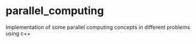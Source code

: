 # parallel_computing
Implementation of some parallel computing concepts in different problems using c++
